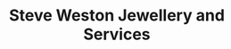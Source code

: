 ---
title: "Steve Weston Jewellery and Services"
url: /auckland/steve-weston-jewellery-and-services/
shop: jewelry
---